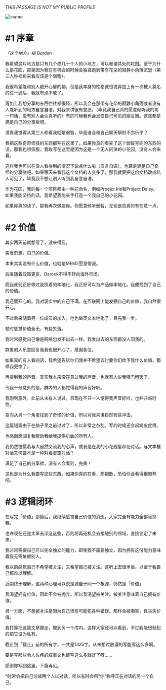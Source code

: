 *THIS PASSAGE IS NOT MY PUBLIC PROFILE*

![:name](https://count.getloli.com/get/ThreeManager785-personal-readme?theme=rule34)


# #1 序章
*「这个地方」指 Garden*

我希望这片地方是只有几个或几十个人的小地方，可以和谐共处的花园。至于为什么是花园，那是因为我在有机会的时候会独自跑到带有花朵的寂静小角落沉思（第三人称视角来看应该是个弱智）。

我很希望能和别人敞开心扉的聊，但是我本身的性格就很诡异加上有一次被人莫名的怼一通后，我就有点不敢了。

再加上我想分享的东西往往都很怪，所以我会在那带有花朵的寂静小角落或者没有人能听到的地方自言自语，对我来讲很有意思。（毕竟我自己真的愿意倾听我的每一句话，没有别人会认真听的）有的时候我也会发仅自己可见的朋友圈。这些都是满足自己的分享欲吧。

讲真我觉得从第三人称看我就是弱智，毕竟谁会和自己聊天聊的不亦乐乎？

我把这些奇奇怪怪的东西都写在这里了。如果你真的看完了这个弱智写完的东西的话，那我也很佩服。我敢写在这里是因为这是一个无人问津的小花园，没有人会来看。

这样我也可以在没人看得到的情况下说点什么啦（自言自语），也算是满足自己奇怪的分享欲吧。如果哪天来看我这个文档的人变多了，那我就要把这份文档改成私人可见了，毕竟我不想让别人听到我自言自语。

作为花园，我的每一个项目都由一种花命名，例如Proejct Iris和Project Daisy。如果我能坚持的话，我希望我能亲手打造一个我自己的小花园。

如果你真的读了，那我再次佩服你。你愿意倾听弱智，无论是否真的有在意一点。

# #2 价值
其实两天前就想写了，没来得及。

突发奇想，自己的价值。

本来其实没有什么价值，也就是MEMZ愿意带我。

后来随着政策更变，Darock不得不转向海外市场。

而我此前正好做过我执着的本地化，我正好可以为产品做本地化。我便找到了自己的价值。

我还蛮开心的。我对现实中的自己不满，在互联网上能发掘自己的价值，我自然很开心。

不过后来随着另一位成员的加入，他也做英文本地化了，且先我一步。

顿时感觉价值全无，有些失落。

我时常感觉自己像是网络包发不出去一样。我发出去的东西都没人回我的。

群里的人乐意回复我我也很开心了，感谢各位。

如果真的有人看的话，我希望告诉你们我并不希望去讨要你们给予我什么价值，那样我更惨了。

再提到我的声音。其实我本来没在意过我的声音，也就有人说我嗓门粗罢了。

令我十分意外的是，群内的人都觉得我的声音好听。

我刚到意外，此前从未有人说过，且现在不只一人觉得我声音好听，也并非临时性。

变向从另一个角度找到了奇怪的价值，所以对我来讲自然有些冲击。

这篇短篇由于在脑子里之前过过了，所以非常之杂乱。写的时候还会起鸡皮疙瘩。

也感谢愿回复我帮助我给我提供机会的所有人。

我仍然憧憬着与大自然交流我的心声，或者是在我的小花园里和花对话。与文本框对话又何尝不是一种对着虚空对话？

满足了自己的分享欲，没有人会看到，完美！

这也是为什么我要写这些东西。如果你真的在看，那抱歉，恐怕你会看得很煎熬吧。

# #3 逻辑闭环
在写完「价值」那篇后，我继续感觉自己价值的消逝。大家完全有能力全部替换我。

也许现在还是太早去深造这些，否则将再无机会去接触别的领域，直接锁定了未来。

我非常需要自己可以完全独立的能力，即使我不需要独立，因为拥有这份能力意味着我无需依赖别人。

我以前感觉自己不希望被关注，又希望自己被关注。这听上去很矛盾，以至于我自己都难以理解。

近期终于理解，这两种心理可以说是源自于同一个根源，仍然是「价值」

我渴望拥有价值，因此不会被抛弃。所以我渴望被关注。被关注意味着自己拥有价值。

另一方面，不想被关注是因为自己很有可能犯各种错误。那样会被嘲笑，且丧失价值。

我打算把这篇文章挪走，挪到另一个库内，这样大家还可以看到，不过我能很轻松的把它设为私有。

截止到「截止」前的所有字，一共是1325字。从未想过散漫的写能写这么多啊。

要是写那些令人头疼的叙事文也能写这么多就好了呀……

感谢你写到这里。下篇再见。

*时常会把自己分成两个人以对话，所以有时会用“你”称呼正在对话的另一个自己。
